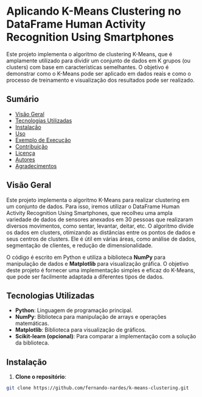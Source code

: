 # Aplicando K-Means Clustering no DataFrame Human Activity Recognition Using Smartphones

Este projeto implementa o algoritmo de clustering K-Means, que é amplamente utilizado para dividir um conjunto de dados em K grupos (ou clusters) com base em características semelhantes. O objetivo é demonstrar como o K-Means pode ser aplicado em dados reais e como o processo de treinamento e visualização dos resultados pode ser realizado.

## Sumário

- [Visão Geral](#visão-geral)
- [Tecnologias Utilizadas](#tecnologias-utilizadas)
- [Instalação](#instalação)
- [Uso](#uso)
- [Exemplo de Execução](#exemplo-de-execução)
- [Contribuição](#contribuição)
- [Licença](#licença)
- [Autores](#autores)
- [Agradecimentos](#agradecimentos)

## Visão Geral

Este projeto implementa o algoritmo K-Means para realizar clustering em um conjunto de dados. Para isso, iremos utilizar o DataFrame Human Activity Recognition Using Smartphones, que recolheu uma ampla variedade de dados de sensores anexados em 30 pessoas que realizaram diversos movimentos, como sentar, levantar, deitar, etc. O algoritmo divide os dados em clusters, otimizando as distâncias entre os pontos de dados e seus centros de clusters. Ele é útil em várias áreas, como análise de dados, segmentação de clientes, e redução de dimensionalidade.

O código é escrito em Python e utiliza a biblioteca **NumPy** para manipulação de dados e **Matplotlib** para visualização gráfica. O objetivo deste projeto é fornecer uma implementação simples e eficaz do K-Means, que pode ser facilmente adaptada a diferentes tipos de dados.

## Tecnologias Utilizadas

- **Python**: Linguagem de programação principal.
- **NumPy**: Biblioteca para manipulação de arrays e operações matemáticas.
- **Matplotlib**: Biblioteca para visualização de gráficos.
- **Scikit-learn (opcional)**: Para comparar a implementação com a solução da biblioteca.

## Instalação

1. **Clone o repositório**:

```bash
git clone https://github.com/fernando-nardes/k-means-clustering.git
